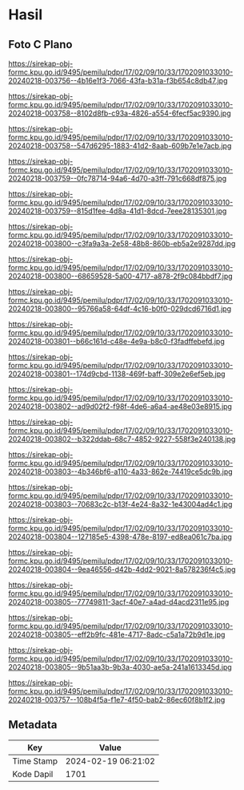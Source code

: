 # Hasil

## Foto C Plano

https://sirekap-obj-formc.kpu.go.id/9495/pemilu/pdpr/17/02/09/10/33/1702091033010-20240218-003756--4b16e1f3-7066-43fa-b31a-f3b654c8db47.jpg

https://sirekap-obj-formc.kpu.go.id/9495/pemilu/pdpr/17/02/09/10/33/1702091033010-20240218-003758--8102d8fb-c93a-4826-a554-6fecf5ac9390.jpg

https://sirekap-obj-formc.kpu.go.id/9495/pemilu/pdpr/17/02/09/10/33/1702091033010-20240218-003758--547d6295-1883-41d2-8aab-609b7e1e7acb.jpg

https://sirekap-obj-formc.kpu.go.id/9495/pemilu/pdpr/17/02/09/10/33/1702091033010-20240218-003759--0fc78714-94a6-4d70-a3ff-791c668df875.jpg

https://sirekap-obj-formc.kpu.go.id/9495/pemilu/pdpr/17/02/09/10/33/1702091033010-20240218-003759--815d1fee-4d8a-41d1-8dcd-7eee28135301.jpg

https://sirekap-obj-formc.kpu.go.id/9495/pemilu/pdpr/17/02/09/10/33/1702091033010-20240218-003800--c3fa9a3a-2e58-48b8-860b-eb5a2e9287dd.jpg

https://sirekap-obj-formc.kpu.go.id/9495/pemilu/pdpr/17/02/09/10/33/1702091033010-20240218-003800--68659528-5a00-4717-a878-2f9c084bbdf7.jpg

https://sirekap-obj-formc.kpu.go.id/9495/pemilu/pdpr/17/02/09/10/33/1702091033010-20240218-003800--95766a58-64df-4c16-b0f0-029dcd6716d1.jpg

https://sirekap-obj-formc.kpu.go.id/9495/pemilu/pdpr/17/02/09/10/33/1702091033010-20240218-003801--b66c161d-c48e-4e9a-b8c0-f3fadffebefd.jpg

https://sirekap-obj-formc.kpu.go.id/9495/pemilu/pdpr/17/02/09/10/33/1702091033010-20240218-003801--174d9cbd-1138-469f-baff-309e2e6ef5eb.jpg

https://sirekap-obj-formc.kpu.go.id/9495/pemilu/pdpr/17/02/09/10/33/1702091033010-20240218-003802--ad9d02f2-f98f-4de6-a6a4-ae48e03e8915.jpg

https://sirekap-obj-formc.kpu.go.id/9495/pemilu/pdpr/17/02/09/10/33/1702091033010-20240218-003802--b322ddab-68c7-4852-9227-558f3e240138.jpg

https://sirekap-obj-formc.kpu.go.id/9495/pemilu/pdpr/17/02/09/10/33/1702091033010-20240218-003803--4b346bf6-a110-4a33-862e-74419ce5dc9b.jpg

https://sirekap-obj-formc.kpu.go.id/9495/pemilu/pdpr/17/02/09/10/33/1702091033010-20240218-003803--70683c2c-b13f-4e24-8a32-1e43004ad4c1.jpg

https://sirekap-obj-formc.kpu.go.id/9495/pemilu/pdpr/17/02/09/10/33/1702091033010-20240218-003804--127185e5-4398-478e-8197-ed8ea061c7ba.jpg

https://sirekap-obj-formc.kpu.go.id/9495/pemilu/pdpr/17/02/09/10/33/1702091033010-20240218-003804--9ea46556-d42b-4dd2-9021-8a578236f4c5.jpg

https://sirekap-obj-formc.kpu.go.id/9495/pemilu/pdpr/17/02/09/10/33/1702091033010-20240218-003805--77749811-3acf-40e7-a4ad-d4acd2311e95.jpg

https://sirekap-obj-formc.kpu.go.id/9495/pemilu/pdpr/17/02/09/10/33/1702091033010-20240218-003805--eff2b9fc-481e-4717-8adc-c5a1a72b9d1e.jpg

https://sirekap-obj-formc.kpu.go.id/9495/pemilu/pdpr/17/02/09/10/33/1702091033010-20240218-003805--9b51aa3b-9b3a-4030-ae5a-241a1613345d.jpg

https://sirekap-obj-formc.kpu.go.id/9495/pemilu/pdpr/17/02/09/10/33/1702091033010-20240218-003757--108b4f5a-f1e7-4f50-bab2-86ec60f8b1f2.jpg


## Metadata

| Key        | Value               |
| ---------- | ------------------- |
| Time Stamp | 2024-02-19 06:21:02 |
| Kode Dapil | 1701                |



